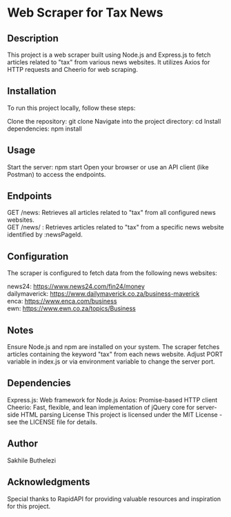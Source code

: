 #  Web Scraper for Tax News

## Description
This project is a web scraper built using Node.js and Express.js to fetch articles related to "tax" from various news websites. It utilizes Axios for HTTP requests and Cheerio for web scraping.

## Installation
To run this project locally, follow these steps:

Clone the repository: git clone <repository-url>
Navigate into the project directory: cd <project-directory>
Install dependencies: npm install

## Usage
Start the server: npm start
Open your browser or use an API client (like Postman) to access the endpoints.

## Endpoints
GET /news: Retrieves all articles related to "tax" from all configured news websites.  <br />
GET /news/
: Retrieves articles related to "tax" from a specific news website identified by :newsPageId.

## Configuration
The scraper is configured to fetch data from the following news websites:

news24: https://www.news24.com/fin24/money <br />
dailymaverick: https://www.dailymaverick.co.za/business-maverick <br />
enca: https://www.enca.com/business <br />
ewn: https://www.ewn.co.za/topics/Business 

## Notes
Ensure Node.js and npm are installed on your system.
The scraper fetches articles containing the keyword "tax" from each news website.
Adjust PORT variable in index.js or via environment variable to change the server port.

## Dependencies
Express.js: Web framework for Node.js
Axios: Promise-based HTTP client
Cheerio: Fast, flexible, and lean implementation of jQuery core for server-side HTML parsing
License
This project is licensed under the MIT License - see the LICENSE file for details.

## Author
Sakhile Buthelezi

## Acknowledgments
Special thanks to RapidAPI for providing valuable resources and inspiration for this project.
